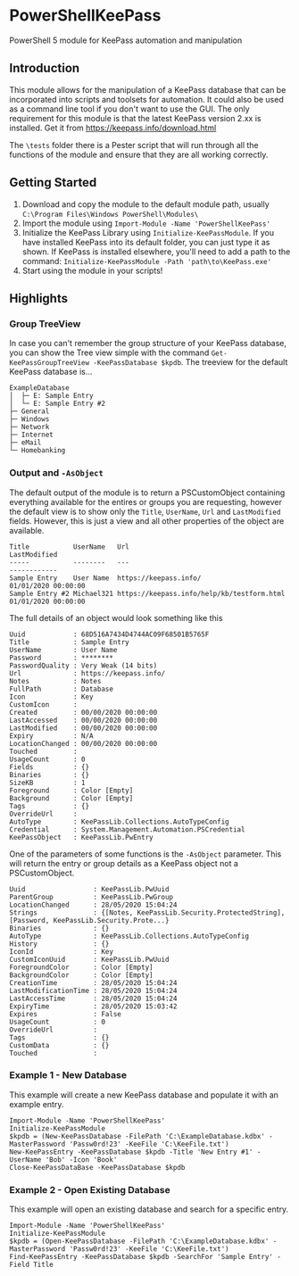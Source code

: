 # PowerShellKeePass
PowerShell 5 module for KeePass automation and manipulation

## Introduction
This module allows for the manipulation of a KeePass database that can be incorporated into scripts and toolsets for automation.  It could also be used as a command line tool if you don't want to use the GUI.  The only requirement for this module is that the latest KeePass version 2.xx is installed.  Get it from https://keepass.info/download.html

The `\tests` folder there is a Pester script that will run through all the functions of the module and ensure that they are all working correctly.

## Getting Started
1. Download and copy the module to the default module path, usually `C:\Program Files\Windows PowerShell\Modules\`
2. Import the module using `Import-Module -Name 'PowerShellKeePass'`
3. Initialize the KeePass Library using `Initialize-KeePassModule`.  If you have installed KeePass into its default folder, you can just type it as shown.  If KeePass is installed elsewhere, you'll need to add a path to the command: `Initialize-KeePassModule -Path 'path\to\KeePass.exe'`
4. Start using the module in your scripts!

## Highlights
### Group TreeView
In case you can't remember the group structure of your KeePass database, you can show the Tree view simple with the command `Get-KeePassGroupTreeView -KeePassDatabase $kpdb`.  The treeview for the default KeePass database is...

    ExampleDatabase
    │  ├─ E: Sample Entry
    │  └─ E: Sample Entry #2
    ├─ General
    ├─ Windows
    ├─ Network
    ├─ Internet
    ├─ eMail
    └─ Homebanking

### Output and `-AsObject`
The default output of the module is to return a PSCustomObject containing everything available for the entires or groups you are requesting, however the default view is to show only the `Title`, `UserName`, `Url` and `LastModified` fields.  However, this is just a view and all other properties of the object are available.

    Title           UserName   Url                                        LastModified
    -----           --------   ---                                        ------------
    Sample Entry    User Name  https://keepass.info/                      01/01/2020 00:00:00
    Sample Entry #2 Michael321 https://keepass.info/help/kb/testform.html 01/01/2020 00:00:00

The full details of an object would look something like this

    Uuid            : 68D516A7434D4744AC09F68501B5765F
    Title           : Sample Entry
    UserName        : User Name
    Password        : ********
    PasswordQuality : Very Weak (14 bits)
    Url             : https://keepass.info/
    Notes           : Notes
    FullPath        : Database
    Icon            : Key
    CustomIcon      :
    Created         : 00/00/2020 00:00:00
    LastAccessed    : 00/00/2020 00:00:00
    LastModified    : 00/00/2020 00:00:00
    Expiry          : N/A
    LocationChanged : 00/00/2020 00:00:00
    Touched         :
    UsageCount      : 0
    Fields          : {}
    Binaries        : {}
    SizeKB          : 1
    Foreground      : Color [Empty]
    Background      : Color [Empty]
    Tags            : {}
    OverrideUrl     :
    AutoType        : KeePassLib.Collections.AutoTypeConfig
    Credential      : System.Management.Automation.PSCredential
    KeePassObject   : KeePassLib.PwEntry

One of the parameters of some functions is the `-AsObject` parameter.  This will return the entry or group details as a KeePass object not a PSCustomObject.  

    Uuid                 : KeePassLib.PwUuid
    ParentGroup          : KeePassLib.PwGroup
    LocationChanged      : 28/05/2020 15:04:24
    Strings              : {[Notes, KeePassLib.Security.ProtectedString], [Password, KeePassLib.Security.Prote...}
    Binaries             : {}
    AutoType             : KeePassLib.Collections.AutoTypeConfig
    History              : {}
    IconId               : Key
    CustomIconUuid       : KeePassLib.PwUuid
    ForegroundColor      : Color [Empty]
    BackgroundColor      : Color [Empty]
    CreationTime         : 28/05/2020 15:04:24
    LastModificationTime : 28/05/2020 15:04:24
    LastAccessTime       : 28/05/2020 15:04:24
    ExpiryTime           : 28/05/2020 15:03:42
    Expires              : False
    UsageCount           : 0
    OverrideUrl          :
    Tags                 : {}
    CustomData           : {}
    Touched              :


### Example 1 - New Database
This example will create a new KeePass database and populate it with an example entry.

    Import-Module -Name 'PowerShellKeePass'
    Initialize-KeePassModule
    $kpdb = (New-KeePassDatabase -FilePath 'C:\ExampleDatabase.kdbx' -MasterPassword 'Passw0rd!23' -KeeFile 'C:\KeeFile.txt')
    New-KeePassEntry -KeePassDatabase $kpdb -Title 'New Entry #1' -UserName 'Bob' -Icon 'Book'
    Close-KeePassDataBase -KeePassDatabase $kpdb

### Example 2 - Open Existing Database
This example will open an existing database and search for a specific entry.

    Import-Module -Name 'PowerShellKeePass'
    Initialize-KeePassModule
    $kpdb = (Open-KeePassDatabase -FilePath 'C:\ExampleDatabase.kdbx' -MasterPassword 'Passw0rd!23' -KeeFile 'C:\KeeFile.txt')
    Find-KeePassEntry -KeePassDatabase $kpdb -SearchFor 'Sample Entry' -Field Title
